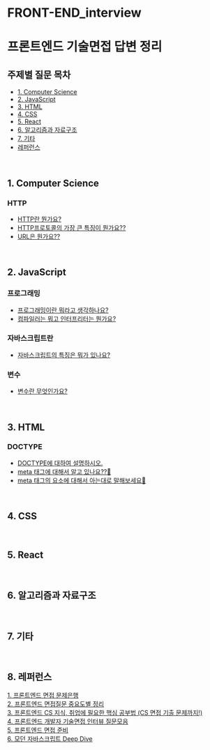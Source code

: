 # FRONT-END_interview

# 프론트엔드 기술면접 답변 정리

## 주제별 질문 목차

- [1. Computer Science](#1-computer-science)
- [2. JavaScript](#2-javascript)
- [3. HTML](#3-html)
- [4. CSS](#4-css)
- [5. React](#5-react)
- [6. 알고리즘과 자료구조](#6-알고리즘과-자료구조)
- [7. 기타](#7-기타)
- [레퍼런스](#8-레퍼런스)

<br>

## 1. Computer Science

### HTTP

- [HTTP란 뭔가요?](https://github.com/tph7897/FRONT-END_interview/blob/main/01.%20Computer%20Science.md#01-http%EB%9E%80-%EB%AD%94%EA%B0%80%EC%9A%94)
- [HTTP프로토콜의 가장 큰 특징이 뭔가요??](https://github.com/tph7897/FRONT-END_interview/blob/main/01.%20Computer%20Science.md#02-http%ED%94%84%EB%A1%9C%ED%86%A0%EC%BD%9C%EC%9D%98-%EA%B0%80%EC%9E%A5-%ED%81%B0-%ED%8A%B9%EC%A7%95%EC%9D%B4-%EB%AD%94%EA%B0%80%EC%9A%94)
- [URL은 뭔가요??](https://github.com/tph7897/FRONT-END_interview/blob/main/01.%20Computer%20Science.md#03-url%EC%9D%80-%EB%AD%94%EA%B0%80%EC%9A%94)

<br>

## 2. JavaScript

### 프로그래밍

- [프로그래밍이란 뭐라고 생각하나요?](https://github.com/tph7897/FRONT-END_interview/blob/main/02.%20JavaScript.md#01-%ED%94%84%EB%A1%9C%EA%B7%B8%EB%9E%98%EB%B0%8D%EC%9D%B4%EB%9E%80-%EB%AD%90%EB%9D%BC%EA%B3%A0-%EC%83%9D%EA%B0%81%ED%95%98%EB%82%98%EC%9A%94)
- [컴파일러는 뭐고 인터프리터는 뭔가요?](https://github.com/tph7897/FRONT-END_interview/blob/main/02.%20JavaScript.md#02-%EC%BB%B4%ED%8C%8C%EC%9D%BC%EB%9F%AC%EB%8A%94-%EB%AD%90%EA%B3%A0-%EC%9D%B8%ED%84%B0%ED%94%84%EB%A6%AC%ED%84%B0%EB%8A%94-%EB%AD%94%EA%B0%80%EC%9A%94)

### 자바스크립트란

- [자바스크립트의 특징은 뭐가 있나요?](https://github.com/tph7897/FRONT-END_interview/blob/main/02.%20JavaScript.md#01-%EC%9E%90%EB%B0%94%EC%8A%A4%ED%81%AC%EB%A6%BD%ED%8A%B8%EC%9D%98-%ED%8A%B9%EC%A7%95%EC%9D%80-%EB%AD%90%EA%B0%80-%EC%9E%88%EB%82%98%EC%9A%94)

### 변수

- [변수란 무엇인가요?](https://github.com/tph7897/FRONT-END_interview/blob/main/02.%20JavaScript.md#01-%EB%B3%80%EC%88%98%EB%9E%80-%EB%AC%B4%EC%97%87%EC%9D%B8%EA%B0%80%EC%9A%94)

<br>

## 3. HTML

### DOCTYPE

- [DOCTYPE에 대하여 설명하시오.](https://github.com/tph7897/FRONT-END_interview/blob/main/03.%20HTML.md#doctype%EC%97%90-%EB%8C%80%ED%95%98%EC%97%AC-%EC%84%A4%EB%AA%85%ED%95%98%EC%8B%9C%EC%98%A4)
- [meta 태그에 대해서 알고 있나요??📌](https://github.com/tph7897/FRONT-END_interview/blob/main/03.%20HTML.md#meta-%ED%83%9C%EA%B7%B8%EC%97%90-%EB%8C%80%ED%95%B4%EC%84%9C-%EC%95%8C%EA%B3%A0-%EC%9E%88%EB%82%98%EC%9A%94)
- [meta 태그의 요소에 대해서 아는대로 말해보세요📌](https://github.com/tph7897/FRONT-END_interview/blob/main/03.%20HTML.md#meta-%ED%83%9C%EA%B7%B8%EC%9D%98-%EC%9A%94%EC%86%8C%EC%97%90-%EB%8C%80%ED%95%B4%EC%84%9C-%EC%95%84%EB%8A%94%EB%8C%80%EB%A1%9C-%EB%A7%90%ED%95%B4%EB%B3%B4%EC%84%B8%EC%9A%94)

<br>

## 4. CSS

<br>

## 5. React

<br>

## 6. 알고리즘과 자료구조

<br>

## 7. 기타

<br>

## 8. 레퍼런스

[1. 프론트엔드 면접 문제은행](https://h5bp.org/Front-end-Developer-Interview-Questions/translations/korean/#%EC%9D%BC%EB%B0%98%EC%A0%81%EC%9D%B8-%EC%A7%88%EB%AC%B8)
<br>
[2. 프론트엔드 면접질문 중요도별 정리](https://github.com/Esoolgnah/Frontend-Interview-Questions?tab=readme-ov-file)
<br>
[3. 프론트엔드 CS 지식, 취업에 필요한 핵심 공부법 (CS 면접 기출 문제까지!)](https://zero-base.co.kr/event/media_insight_contents_FE_frontend_CS)
<br>
[4. 프론트엔드 개발자 기술면접 인터뷰 질문모음](https://realmojo.tistory.com/300#%E2%98%85%E2%98%85%E2%98%85%E2%98%85%E2%98%85)
<br>
[5. 프론트엔드 면접 준비](https://github.com/junh0328/prepare_frontend_interview/tree/main)
<br>
[6. 모던 자바스크립트 Deep Dive](https://product.kyobobook.co.kr/detail/S000001766445)
<br>
